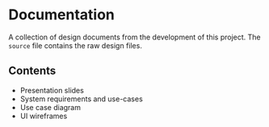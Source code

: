 # Documentation
A collection of design documents from the development of this project.
The `source` file contains the raw design files.

## Contents
- Presentation slides
- System requirements and use-cases
- Use case diagram
- UI wireframes
